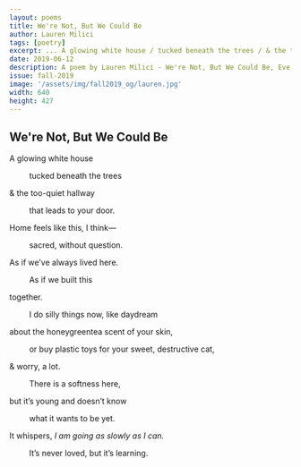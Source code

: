 ```yaml
---
layout: poems
title: We're Not, But We Could Be
author: Lauren Milici
tags: [poetry]
excerpt: ... A glowing white house / tucked beneath the trees / & the too-quiet hallway / that leads to your door ...
date: 2019-06-12
description: A poem by Lauren Milici - We're Not, But We Could Be, Eve Was Framed
issue: fall-2019
image: '/assets/img/fall2019_og/lauren.jpg'
width: 640
height: 427
---
```


## We're Not, But We Could Be

<div class="stanza">
<p class="poemline">A glowing white house</p>

<p class="poemline">&nbsp; &nbsp; &nbsp; &nbsp; &nbsp;tucked beneath the trees</p>

<p class="poemline">&amp; the too-quiet hallway</p>

<p class="poemline">&nbsp; &nbsp; &nbsp; &nbsp; &nbsp;that leads to your door. </p>

<p class="poemline">Home feels like this, I think—</p>

<p class="poemline">&nbsp; &nbsp; &nbsp; &nbsp; &nbsp;sacred, without question.</p>

<p class="poemline">As if we’ve always lived here.</p>

<p class="poemline">&nbsp; &nbsp; &nbsp; &nbsp; &nbsp;As if we built this</p>

<p class="poemline">together.</p>

<p class="poemline">&nbsp; &nbsp; &nbsp; &nbsp; &nbsp;I do silly things now, like daydream</p>

<p class="poemline">about the honeygreentea scent of your skin, </p>

<p class="poemline">&nbsp; &nbsp; &nbsp; &nbsp; &nbsp;or buy plastic toys for your sweet, destructive cat, </p>

<p class="poemline">&amp; worry, a lot. </p>

<p class="poemline">&nbsp; &nbsp; &nbsp; &nbsp; &nbsp;There is a softness here, </p>

<p class="poemline">but it’s young and doesn’t know</p>

<p class="poemline">&nbsp; &nbsp; &nbsp; &nbsp; &nbsp;what it wants to be yet. </p>

<p class="poemline">It whispers, <em>I am going as slowly as I can.</em> </p>

<p class="poemline">&nbsp; &nbsp; &nbsp; &nbsp; &nbsp;It’s never loved, but it’s learning. </p>
</div>
